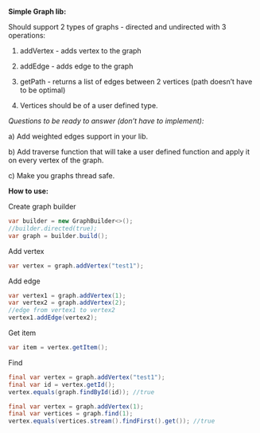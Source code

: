 **Simple Graph lib:**

Should support 2 types of graphs - directed and undirected with 3 operations:

1) addVertex - adds vertex to the graph

2) addEdge - adds edge to the graph

3) getPath - returns a list of edges between 2 vertices (path doesn’t have to be optimal)

4) Vertices should be of a user defined type.

_Questions to be ready to answer (don’t have to implement):_

a) Add weighted edges support in your lib.

b) Add traverse function that will take a user defined function and apply it on every vertex of the graph.

c) Make you graphs thread safe.

**How to use:**

Create graph builder   
```java
var builder = new GraphBuilder<>();
//builder.directed(true);
var graph = builder.build();
```

Add vertex
```java
var vertex = graph.addVertex("test1");
```

Add edge
```java
var vertex1 = graph.addVertex(1);
var vertex2 = graph.addVertex(2);
//edge from vertex1 to vertex2 
vertex1.addEdge(vertex2);
```

Get item
```java
var item = vertex.getItem();
```

Find
```java
final var vertex = graph.addVertex("test1");
final var id = vertex.getId();
vertex.equals(graph.findById(id)); //true
```

```java
final var vertex = graph.addVertex(1);
final var vertices = graph.find(1);
vertex.equals(vertices.stream().findFirst().get()); //true
```
